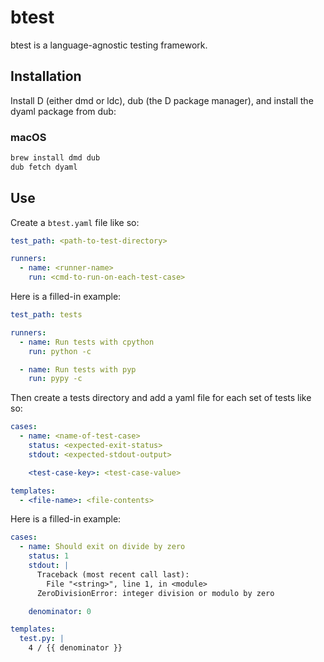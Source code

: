 # btest

btest is a language-agnostic testing framework.

## Installation

Install D (either dmd or ldc), dub (the D package manager), and install the dyaml package from dub:

### macOS

```bash
brew install dmd dub
dub fetch dyaml
```

## Use

Create a `btest.yaml` file like so:

```yaml
test_path: <path-to-test-directory>

runners:
  - name: <runner-name>
    run: <cmd-to-run-on-each-test-case>
```

Here is a filled-in example:

```yaml
test_path: tests

runners:
  - name: Run tests with cpython
    run: python -c

  - name: Run tests with pyp
    run: pypy -c
```

Then create a tests directory and add a yaml file for each set of tests like so:

```yaml
cases:
  - name: <name-of-test-case>
    status: <expected-exit-status>
    stdout: <expected-stdout-output>

    <test-case-key>: <test-case-value>

templates:
  - <file-name>: <file-contents>
```

Here is a filled-in example:

```yaml
cases:
  - name: Should exit on divide by zero
    status: 1
    stdout: |
      Traceback (most recent call last):
        File "<string>", line 1, in <module>
      ZeroDivisionError: integer division or modulo by zero

    denominator: 0

templates:
  test.py: |
    4 / {{ denominator }}
```